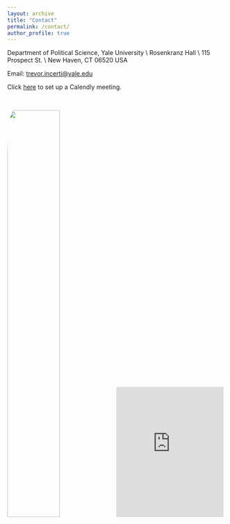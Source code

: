 ```yaml
---
layout: archive
title: "Contact"
permalink: /contact/
author_profile: true
---
```


Department of Political Science, Yale University \\
Rosenkranz Hall \\
115 Prospect St. \\
New Haven, CT 06520 USA

Email: trevor.incerti@yale.edu  

Click [here](https://calendly.com/trevor-incerti/) to set up a Calendly meeting. 

&nbsp;

 <p float="left">
  <img src="https://www.trevorincerti.com/images/meti.jpeg" width="49%" style="border-radius:6%" /> 
  <iframe width="49%" height="300px" scrolling="no" frameBorder="0" style="position:relative" src="https://www.trevorincerti.com/files/cites_year.html"></iframe>
</p>